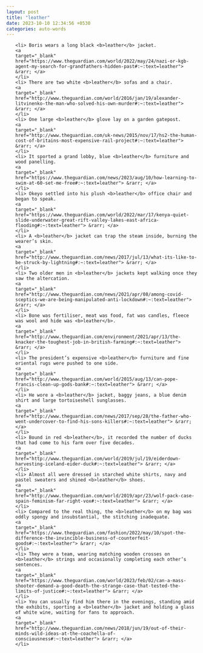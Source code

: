 ```yaml
---
layout: post
title: "leather"
date: 2023-10-10 12:34:56 +0530
categories: auto-words
---
```

<ol>

    <li> Boris wears a long black <b>leather</b> jacket.
    <a 
    target="_blank" 
    href="https://www.theguardian.com/world/2022/may/24/nazi-or-kgb-agent-my-search-for-grandfathers-hidden-past#:~:text=leather"> &rarr; </a>
    </li>
    <li> There are two white <b>leather</b> sofas and a chair.
    <a 
    target="_blank" 
    href="http://www.theguardian.com/world/2016/jan/19/alexander-litvinenko-the-man-who-solved-his-own-murder#:~:text=leather"> &rarr; </a>
    </li>
    <li> One large <b>leather</b> glove lay on a garden gatepost.
    <a 
    target="_blank" 
    href="http://www.theguardian.com/uk-news/2015/nov/17/hs2-the-human-cost-of-britains-most-expensive-rail-project#:~:text=leather"> &rarr; </a>
    </li>
    <li> It sported a grand lobby, blue <b>leather</b> furniture and wood panelling.
    <a 
    target="_blank" 
    href="https://www.theguardian.com/news/2023/aug/10/how-learning-to-swim-at-60-set-me-free#:~:text=leather"> &rarr; </a>
    </li>
    <li> Okeyo settled into his plush <b>leather</b> office chair and began to speak.
    <a 
    target="_blank" 
    href="https://www.theguardian.com/world/2022/mar/17/kenya-quiet-slide-underwater-great-rift-valley-lakes-east-africa-flooding#:~:text=leather"> &rarr; </a>
    </li>
    <li> A <b>leather</b> jacket can trap the steam inside, burning the wearer’s skin.
    <a 
    target="_blank" 
    href="http://www.theguardian.com/news/2017/jul/13/what-its-like-to-be-struck-by-lightning#:~:text=leather"> &rarr; </a>
    </li>
    <li> Two older men in <b>leather</b> jackets kept walking once they saw the altercation.
    <a 
    target="_blank" 
    href="http://www.theguardian.com/news/2021/apr/08/among-covid-sceptics-we-are-being-manipulated-anti-lockdown#:~:text=leather"> &rarr; </a>
    </li>
    <li> Bone was fertiliser, meat was food, fat was candles, fleece was wool and hide was <b>leather</b>.
    <a 
    target="_blank" 
    href="http://www.theguardian.com/environment/2021/apr/13/the-knacker-the-toughest-job-in-british-farming#:~:text=leather"> &rarr; </a>
    </li>
    <li> The president’s expensive <b>leather</b> furniture and fine oriental rugs were pushed to one side.
    <a 
    target="_blank" 
    href="http://www.theguardian.com/world/2015/aug/13/can-pope-francis-clean-up-gods-bank#:~:text=leather"> &rarr; </a>
    </li>
    <li> He wore a <b>leather</b> jacket, baggy jeans, a blue denim shirt and large tortoiseshell sunglasses.
    <a 
    target="_blank" 
    href="http://www.theguardian.com/news/2017/sep/28/the-father-who-went-undercover-to-find-his-sons-killers#:~:text=leather"> &rarr; </a>
    </li>
    <li> Bound in red <b>leather</b>, it recorded the number of ducks that had come to his farm over five decades.
    <a 
    target="_blank" 
    href="http://www.theguardian.com/world/2019/jul/19/eiderdown-harvesting-iceland-eider-duck#:~:text=leather"> &rarr; </a>
    </li>
    <li> Almost all were dressed in starched white shirts, navy and pastel sweaters and shined <b>leather</b> shoes.
    <a 
    target="_blank" 
    href="http://www.theguardian.com/world/2019/apr/23/wolf-pack-case-spain-feminism-far-right-vox#:~:text=leather"> &rarr; </a>
    </li>
    <li> Compared to the real thing, the <b>leather</b> on my bag was oddly spongy and insubstantial, the stitching inadequate.
    <a 
    target="_blank" 
    href="https://www.theguardian.com/fashion/2022/may/10/spot-the-difference-the-invincible-business-of-counterfeit-goods#:~:text=leather"> &rarr; </a>
    </li>
    <li> They were a team, wearing matching wooden crosses on <b>leather</b> strings and occasionally completing each other’s sentences.
    <a 
    target="_blank" 
    href="https://www.theguardian.com/world/2023/feb/02/can-a-mass-shooter-demand-a-good-death-the-strange-case-that-tested-the-limits-of-justice#:~:text=leather"> &rarr; </a>
    </li>
    <li> You can usually find him there in the evenings, standing amid the exhibits, sporting a <b>leather</b> jacket and holding a glass of white wine, waiting for fans to approach.
    <a 
    target="_blank" 
    href="http://www.theguardian.com/news/2018/jun/19/out-of-their-minds-wild-ideas-at-the-coachella-of-consciousness#:~:text=leather"> &rarr; </a>
    </li>